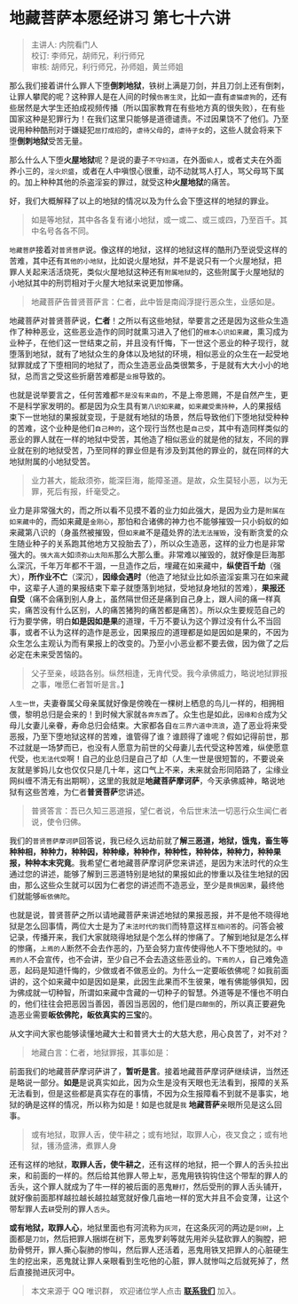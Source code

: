 # 地藏菩萨本愿经讲习 第七十六讲

> 主讲人: 内院看门人 <br />
> 校订: 李师兄，胡师兄，利行师兄 <br />
> 审核: 胡师兄，利行师兄，孙师姐，黄兰师姐 <br />

那么我们接着讲什么罪人下堕**倒刺地狱**，铁树上满是刀剑，并且刀剑上还有倒刺，让罪人攀爬的呢？这种罪人是在人间的时候`伤害生灵`，比如一直有`虐猫虐狗`的，还有些居然是大学生还拍成视频传播（所以国家教育在有些地方真的很失败），在有些国家这种是犯罪行为！在我们这里只能够是道德谴责。不过因果饶不了他们。乃至说用种种酷刑对于嫌疑犯`屈打成招`的，`虐待父母`的，`虐待子女`的，这些人就会将来下堕**倒刺地狱**受苦无量。

那么什么人下堕**火屋地狱**呢？是说的妻子`不守妇道`，在外面`偷人`，或者丈夫在外面养小三的，`淫火炽盛`，或者在人中嗔恨心很重，动不动就骂人打人，骂父母骂下属的。加上种种其他的杀盗淫妄的罪过，就受这种**火屋地狱**的痛苦。

好，我们大概解释了以上的地狱的情况以及为什么会下堕这样的地狱的罪业。

> 如是等地狱，其中各各复有诸小地狱，或一或二、或三或四，乃至百千。其中名号各各不同。

`地藏菩萨`接着对`普贤菩萨`说。像这样的地狱，这样的地狱这样的酷刑乃至说受这样的苦难，其中还有`其他的小地狱`，比如说火屋地狱，并不是说只有一个火屋地狱，把罪人关起来活活烧死，类似火屋地狱这种还有`附属地狱`的，这些附属于火屋地狱的小地狱其中的刑罚相对于火屋大地狱来说更加惨痛。

> 地藏菩萨告普贤菩萨言：仁者，此中皆是南阎浮提行恶众生，业感如是。

地藏菩萨对普贤菩萨说，**仁者**！之所以有这些地狱，举要言之还是因为这些众生造作了种种恶业，这些恶业造作的同时就熏习进入了他们的`根本心识如来藏`，熏习成为业种子，在他们这一世结束之前，并且没有忏悔，下一世这个恶业的种子现行，就堕落到地狱，就有了地狱众生的身体以及地狱的环境，相似恶业的众生在一起受地狱罪就成了下堕相同的地狱了，而众生造恶业品类很繁多，于是就有大大小小的地狱，总而言之受这些折磨苦难都是`业报`导致的。

也就是说举要言之，任何苦难都`不是没有来由的`，不是上帝恩赐，不是自然产生，更不是科学家发明的。都是因为众生具有`第八识如来藏`，`如来藏受熏持种`，人的果报结束下一世地狱的果报就变现，于是就有地狱的场景，然后导致他们下堕地狱受种种的苦难，这个业种是他们`自己种的`，这个现行当然也是`自己受`，其中有造同样类似的恶业的罪人就在一样的地狱中受苦，其他造了相似恶业的就是他的狱友，不同的罪业就在别的地狱受苦，乃至同样的罪业但是有涉及到其他的罪业的，就在同样的大地狱附属的小地狱受苦。

> 业力甚大，能敌须弥，能深巨海，能障圣道。是故，众生莫轻小恶，以为无罪，死后有报，纤毫受之。

业力是非常强大的，而之所以看不见摸不着的业力如此强大，是因为业力是`附属在如来藏中`的，而如来藏是`金刚心`，那怕和合诸佛的神力也不能够摧毁一只小蚂蚁的如来藏第八识的（身虽然被摧毁，但`如来藏`不是蕴处界的法`无法摧毁`，没有断贪爱的众生随业种子的关系跑其他地方又投胎去了），所以众生造恶，这样的业力也是非常强大的。`强大高大`如`须弥山太阳系`那么大那么重。非常难以摧毁的，就好像是巨海那么深沉，千年万年都不干涸，一旦造作之后，埋藏在如来藏中，**纵使百千劫**（强大），**所作业不亡**（深沉），**因缘会遇时**（他造了地狱业比如杀盗淫妄熏习在如来藏中，这辈子人道的果报结束下辈子就堕落到地狱，受地狱身地狱的苦难），**果报还自受**（痛不会痛到别人身上，虽然隔世但还是痛到自己身上，跟人间的痛一样真实，痛苦没有什么区别，人的痛苦猪狗的痛苦都是痛苦）。所以众生要规范自己的行为要学佛，明白**如是因如是果**的道理，千万不要认为这个罪过没有什么不当回事，或者不认为这样的造作是恶业，因果报应的道理都是如是因如是果的，不因为众生怎么主观认为而有果报上的改变的。乃至小小恶业都不要去做，因为做了之后必定在未来受苦恼的。

> 父子至亲，岐路各别。纵然相逢，无肯代受。我今承佛威力，略说地狱罪报之事，唯愿仁者暂听是言。】

`人生一世`，夫妻眷属父母亲属就好像是傍晚在一棵树上栖息的鸟儿一样的，相拥相偎，黎明总归是会来的！到时候大家就`各奔东西`了。众生也是如此，`因缘和合`成为父母儿女妻儿亲眷，寿命总归会结束。大家都各自`在三界六道中流浪`，造了恶业将来受恶报，乃至下堕地狱这样的苦难，谁管得了谁？谁顾得了谁呢？假如记得前世，那不过就是一场梦而已，也没有人愿意为前世的父母妻儿去代受这种苦难，纵使愿意代受，也`无法代受`啊！自己的业总归是自己了却（人生一世是很短暂的，不要说亲友就是爹妈儿女也仅仅只是几十年，这口气上不来，未来就会形同陌路了，尘缘业网纠缠不清无有出期啊），这里的我就是**地藏菩萨摩诃萨**，今天承佛威神，略说地狱有这些苦难，为仁者**普贤菩萨**您讲述。

> 普贤答言：吾已久知三恶道报，望仁者说，令后世末法一切恶行众生闻仁者说，使令归佛。

我们的`普贤菩萨摩诃萨`回答说，我已经久远劫前就了**解三恶道，地狱，饿鬼，畜生等种种相，种种力，种种因，种种缘，种种作，种种性，种种体，种种力，种种果报，种种本末究竟**。我希望仁者地藏菩萨摩诃萨您来讲述，是因为末法时代的众生通过您的讲述，能够了解到三恶道特别是地狱的果报如此的惨重以及往生地狱的因由，那么这些众生就可以因为仁者您的讲述而不造恶业，至少是`畏惧因果`，最终他们就能够`皈依佛陀`。

也就是说，普贤菩萨之所以请地藏菩萨来讲述地狱的果报恶报，并不是他不晓得地狱是怎么回事情，两位大士是为了`末法时代的我们`而特意这样`互相问答`的。问答会被记录，传播开来，我们大家就晓得地狱是个怎么样的惨痛了。了解到地狱是怎么样的惨痛，`上焉的人`断然不会去作恶的，乃至会努力宣传使得他人不下堕地狱的。`中焉的人`不会宣传，也不会讲，至少自己不会去造这些恶业的。`下焉的人`，自己难免造恶，起码是知道忏悔的，少做或者不做恶业的。为什么一定要皈依佛呢？如我前面讲的，这个如来藏中如是因如是果，此因生此果而不生彼果，唯有佛能够俱知，因为佛成就一切种智，所谓如来藏中含藏的一切种子的智慧。外道等是不懂也不明白的，他们往往会把恶因当善因，善因当恶因的，他们是`四颠倒`的，所以真正要避免造恶业需要**皈依佛陀，皈依真实的三宝**的。

从文字间大家也能够读懂地藏大士和普贤大士的大慈大悲，用心良苦了，对不对？

> 地藏白言：仁者，地狱罪报，其事如是：

前面我们的地藏菩萨摩诃萨讲了，**暂听是言**。接着地藏菩萨摩诃萨继续讲，当然还是略说一部分。**如是**是说真实如此，因为众生是没有天眼也无法看到，报障的关系无法看到，但是这些都是真实存在的事情，不因为众生报障看不到就不是事实，地狱的确是这样的情况，所以称为如是！如是也就是`我` **地藏菩萨**亲眼所见是这么回事。

> 或有地狱，取罪人舌，使牛耕之；或有地狱，取罪人心，夜叉食之；或有地狱，镬汤盛沸，煮罪人身

还有这样的地狱，**取罪人舌，使牛耕之**，还有这样的地狱，把一个罪人的舌头拉出来，和前面的一样的。然后给其他罪人带上`犁`，恶鬼用铁钩钩住这个带犁的罪人的舌头，这个罪人就成为了牛一样的被后面的恶鬼`鞭打`，然后受刑的罪人舌头铺开，就好像前面那样越拉越长越拉越宽就好像几亩地一样的宽大并且不会变薄，让这个带犁罪人去`耕`受刑的罪人`舌头`。

**或有地狱，取罪人心**，地狱里面也有河流称为`灰河`，在这条灰河的两边是`剑树`，上面都是`刀剑`，然后把罪人捆绑在树下，恶鬼罗刹等就先用斧头猛砍罪人的胸膛，把肋骨劈开，罪人撕心裂肺的惨叫，然后罪人还活着，恶鬼用铁叉把罪人的心脏硬生生的挖出来，恶鬼就让罪人亲眼看到生吃他的心脏，罪人就惨叫之后就死掉了，然后直接抛进灰河中。

> 本文来源于 QQ 唯识群， 欢迎诸位学人点击 **[联系我们](https://mp.weixin.qq.com/s/lZCfWjmLjgNR165Tx4_bCQ)** 加入。
